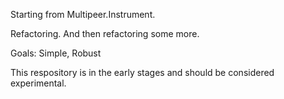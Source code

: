 Starting from Multipeer.Instrument.

Refactoring.  And then refactoring some more.

Goals: Simple, Robust

This respository is in the early stages and should be considered experimental.
